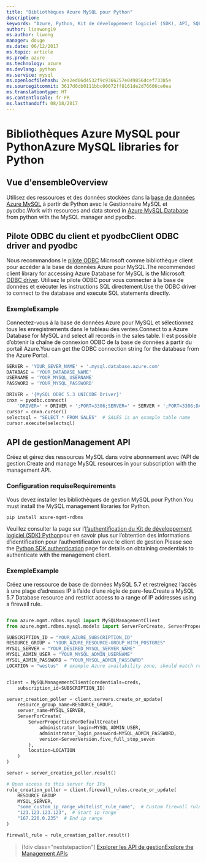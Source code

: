 ```yaml
---
title: "Bibliothèques Azure MySQL pour Python"
description: 
keywords: "Azure, Python, Kit de développement logiciel (SDK), API, SQL, base de données, MySQL"
author: lisawong19
ms.author: liwong
manager: douge
ms.date: 06/12/2017
ms.topic: article
ms.prod: azure
ms.technology: azure
ms.devlang: python
ms.service: mysql
ms.openlocfilehash: 2ea2ed06d4532f9c9366257e049856dcef73385e
ms.sourcegitcommit: 3617d0db0111bbc00072ff8161de2d76606ce0ea
ms.translationtype: HT
ms.contentlocale: fr-FR
ms.lasthandoff: 08/18/2017
---
```

# <a name="azure-mysql-libraries-for-python"></a><span data-ttu-id="13838-103">Bibliothèques Azure MySQL pour Python</span><span class="sxs-lookup"><span data-stu-id="13838-103">Azure MySQL libraries for Python</span></span> 

## <a name="overview"></a><span data-ttu-id="13838-104">Vue d'ensemble</span><span class="sxs-lookup"><span data-stu-id="13838-104">Overview</span></span>

<span data-ttu-id="13838-105">Utilisez des ressources et des données stockées dans la [base de données Azure MySQL](/azure/mysql/overview) à partir de Python avec le Gestionnaire MySQL et pyodbc.</span><span class="sxs-lookup"><span data-stu-id="13838-105">Work with resources and data stored in [Azure MySQL Database](/azure/mysql/overview) from python with the MySQL manager and pyodbc.</span></span>

## <a name="client-odbc-driver-and-pyodbc"></a><span data-ttu-id="13838-106">Pilote ODBC du client et pyodbc</span><span class="sxs-lookup"><span data-stu-id="13838-106">Client ODBC driver and pyodbc</span></span>

<span data-ttu-id="13838-107">Nous recommandons le [pilote ODBC](/azure/sql-database/sql-database-connect-query-python#install-the-python-and-database-communication-libraries) Microsoft comme bibliothèque client pour accéder à la base de données Azure pour MySQL.</span><span class="sxs-lookup"><span data-stu-id="13838-107">The recommended client library for accessing Azure Database for MySQL is the Microsoft [ODBC driver](/azure/sql-database/sql-database-connect-query-python#install-the-python-and-database-communication-libraries).</span></span> <span data-ttu-id="13838-108">Utilisez le pilote ODBC pour vous connecter à la base de données et exécuter les instructions SQL directement.</span><span class="sxs-lookup"><span data-stu-id="13838-108">Use the ODBC driver to connect to the database and execute SQL statements directly.</span></span>

### <a name="example"></a><span data-ttu-id="13838-109">Exemple</span><span class="sxs-lookup"><span data-stu-id="13838-109">Example</span></span>

<span data-ttu-id="13838-110">Connectez-vous à la base de données Azure pour MySQL et sélectionnez tous les enregistrements dans le tableau des ventes.</span><span class="sxs-lookup"><span data-stu-id="13838-110">Connect to a Azure Database for MySQL and select all records in the sales table.</span></span> <span data-ttu-id="13838-111">Il est possible d’obtenir la chaîne de connexion ODBC de la base de données à partir du portail Azure.</span><span class="sxs-lookup"><span data-stu-id="13838-111">You can get the ODBC connection string for the database from the Azure Portal.</span></span>

```python
SERVER = 'YOUR_SEVER_NAME' + '.mysql.database.azure.com'
DATABASE = 'YOUR_DATABASE_NAME'
USERNAME = 'YOUR_MYSQL_USERNAME'
PASSWORD = 'YOUR_MYSQL_PASSWORD'

DRIVER = '{MySQL ODBC 5.3 UNICODE Driver}'
cnxn = pyodbc.connect(
    'DRIVER=' + DRIVER + ';PORT=3306;SERVER=' + SERVER + ';PORT=3306;DATABASE=' + DATABASE + ';UID=' + USERNAME + ';PWD=' + PASSWORD)
cursor = cnxn.cursor()
selectsql = "SELECT * FROM SALES"  # SALES is an example table name
cursor.execute(selectsql)
```

## <a name="management-api"></a><span data-ttu-id="13838-112">API de gestion</span><span class="sxs-lookup"><span data-stu-id="13838-112">Management API</span></span>

<span data-ttu-id="13838-113">Créez et gérez des ressources MySQL dans votre abonnement avec l’API de gestion.</span><span class="sxs-lookup"><span data-stu-id="13838-113">Create and manage MySQL resources in your subscription with the management API.</span></span>

### <a name="requirements"></a><span data-ttu-id="13838-114">Configuration requise</span><span class="sxs-lookup"><span data-stu-id="13838-114">Requirements</span></span>
<span data-ttu-id="13838-115">Vous devez installer les bibliothèques de gestion MySQL pour Python.</span><span class="sxs-lookup"><span data-stu-id="13838-115">You must install the MySQL management libraries for Python.</span></span>
```bash
pip install azure-mgmt-rdbms
```

<span data-ttu-id="13838-116">Veuillez consulter la page sur l’[l’authentification du Kit de développement logiciel (SDK) Python](https://docs.microsoft.com/python/azure/python-sdk-azure-authenticate)pour en savoir plus sur l’obtention des informations d’identification pour l’authentification avec le client de gestion.</span><span class="sxs-lookup"><span data-stu-id="13838-116">Please see the [Python SDK authentication](https://docs.microsoft.com/python/azure/python-sdk-azure-authenticate) page for details on obtaining credentials to authenticate with the management client.</span></span>

### <a name="example"></a><span data-ttu-id="13838-117">Exemple</span><span class="sxs-lookup"><span data-stu-id="13838-117">Example</span></span>

<span data-ttu-id="13838-118">Créez une ressource de base de données MySQL 5.7 et restreignez l’accès à une plage d’adresses IP à l’aide d’une règle de pare-feu.</span><span class="sxs-lookup"><span data-stu-id="13838-118">Create a MySQL 5.7 Database resource and restrict access to a range of IP addresses using a firewall rule.</span></span>

```python

from azure.mgmt.rdbms.mysql import MySQLManagementClient
from azure.mgmt.rdbms.mysql.models import ServerForCreate, ServerPropertiesForDefaultCreate, ServerVersion

SUBSCRIPTION_ID = "YOUR_AZURE_SUBSCRIPTION_ID"
RESOURCE_GROUP = "YOUR_AZURE_RESOURCE-GROUP_WITH_POSTGRES"
MYSQL_SERVER = "YOUR_DESIRED_MYSQL_SERVER_NAME"
MYSQL_ADMIN_USER = "YOUR_MYSQL_ADMIN_USERNAME"
MYSQL_ADMIN_PASSWORD = "YOUR_MYSQL_ADMIN_PASSOWRD"
LOCATION = "westus"  # example Azure availability zone, should match resource group


client = MySQLManagementClient(credentials=creds,
    subscription_id=SUBSCRIPTION_ID)

server_creation_poller = client.servers.create_or_update(
    resource_group_name=RESOURCE_GROUP,
    server_name=MYSQL_SERVER,
    ServerForCreate(
        ServerPropertiesForDefaultCreate(
            administrator_login=MYSQL_ADMIN_USER,
            administrator_login_password=MYSQL_ADMIN_PASSWORD,
            version=ServerVersion.five_full_stop_seven
        ),
        location=LOCATION
    )
)

server = server_creation_poller.result()

# Open access to this server for IPs
rule_creation_poller = client.firewall_rules.create_or_update(
    RESOURCE_GROUP
    MYSQL_SERVER,
    "some_custom_ip_range_whitelist_rule_name",  # Custom firewall rule name
    "123.123.123.123",  # Start ip range
    "167.220.0.235"  # End ip range
)

firewall_rule = rule_creation_poller.result()
```

> [!div class="nextstepaction"]
> [<span data-ttu-id="13838-119">Explorer les API de gestion</span><span class="sxs-lookup"><span data-stu-id="13838-119">Explore the Management APIs</span></span>](/python/api/overview/azure/mysql/managementlibrary)